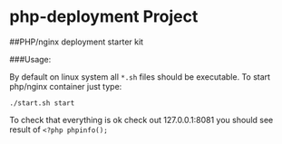 # php-deployment Project

##PHP/nginx deployment starter kit

###Usage:

By default on linux system all `*.sh` files should be executable. 
To start php/nginx container just type:

`./start.sh start`

To check that everything is ok check out 127.0.0.1:8081 you should see result of `<?php phpinfo();`